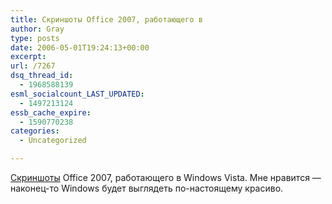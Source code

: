 ```yaml
---
title: Скриншоты Office 2007, работающего в
author: Gray
type: posts
date: 2006-05-01T19:24:13+00:00
excerpt:
url: /7267
dsq_thread_id:
  - 1968588139
esml_socialcount_LAST_UPDATED:
  - 1497213124
essb_cache_expire:
  - 1590770238
categories:
  - Uncategorized

---
```








<a href="http://blogs.msdn.com/jensenh/archive/2006/05/01/587526.aspx" target="_blank">Скриншоты</a> Office 2007, работающего в Windows Vista. Мне нравится &#8212; наконец-то Windows будет выглядеть по-настоящему красиво.